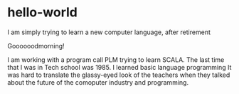 # hello-world
I am simply trying to learn a new computer language, after retirement

Goooooodmorning!

I am working with a program call PLM trying to learn SCALA.
The last time that I was in Tech school was 1985. I learned basic language programming
It was hard to translate the glassy-eyed look of the teachers when they talked about
the future of the comoputer industry and programming. 
